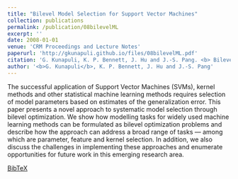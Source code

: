 ```yaml
---
title: "Bilevel Model Selection for Support Vector Machines"
collection: publications
permalink: /publication/08bilevelML
excerpt: ''
date: 2008-01-01
venue: 'CRM Proceedings and Lecture Notes'
paperurl: 'http://gkunapuli.github.io/files/08bilevelML.pdf'
citation: 'G. Kunapuli, K. P. Bennett, J. Hu and J.-S. Pang. <b> Bilevel Model Selection for Support Vector Machines </b> <i>CRM Proceedings and Lecture Notes</i>. Volume 45 (2008), pp. 129-158. American Mathematical Society. Pierre Hansen and Panos Pardolos, Editors.'
author: '<b>G. Kunapuli</b>, K. P. Bennett, J. Hu and J.-S. Pang'
---
```

The successful application of Support Vector Machines (SVMs), kernel methods and other statistical machine learning methods requires selection of model parameters based on estimates of the generalization error. This paper presents a novel approach to systematic model selection through bilevel optimization. We show how modelling tasks for widely used machine learning methods can be formulated as bilevel optimization problems and describe how the approach can address a broad range of tasks — among which are parameter, feature and kernel selection. In addition, we also discuss the challenges in implementing these approaches and enumerate opportunities for future work in this emerging research area.

[BibTeX](http://gkunapuli.github.io/files/08bilevelML.bib)
